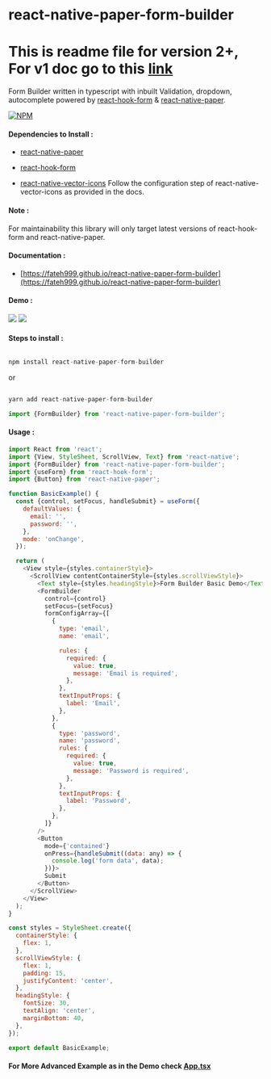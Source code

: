 # react-native-paper-form-builder

# This is readme file for version 2+, For v1 doc go to this [link](READMEv1.md)

Form Builder written in typescript with inbuilt Validation, dropdown, autocomplete powered by [react-hook-form](https://react-hook-form.com/) & [react-native-paper](https://callstack.github.io/react-native-paper/).

[![NPM](https://nodei.co/npm/react-native-paper-form-builder.png?downloads=true)](https://nodei.co/npm/react-native-paper-form-builder/)

#### Dependencies to Install :

- [react-native-paper](https://www.npmjs.com/package/react-native-paper)

- [react-hook-form](https://www.npmjs.com/package/react-hook-form)

- [react-native-vector-icons](https://www.npmjs.com/package/react-native-vector-icons) Follow the configuration step of react-native-vector-icons as provided in the docs.

#### Note :

For maintainability this library will only target latest versions of react-hook-form and react-native-paper.

#### Documentation :

- [https://fateh999.github.io/react-native-paper-form-builder](https://fateh999.github.io/react-native-paper-form-builder)

#### Demo :

![](iOS.gif)
![](android.gif)

#### Steps to install :

```javascript

npm install react-native-paper-form-builder

```

or

```javascript

yarn add react-native-paper-form-builder

```

```javascript
import {FormBuilder} from 'react-native-paper-form-builder';
```

#### Usage :

```javascript
import React from 'react';
import {View, StyleSheet, ScrollView, Text} from 'react-native';
import {FormBuilder} from 'react-native-paper-form-builder';
import {useForm} from 'react-hook-form';
import {Button} from 'react-native-paper';

function BasicExample() {
  const {control, setFocus, handleSubmit} = useForm({
    defaultValues: {
      email: '',
      password: '',
    },
    mode: 'onChange',
  });

  return (
    <View style={styles.containerStyle}>
      <ScrollView contentContainerStyle={styles.scrollViewStyle}>
        <Text style={styles.headingStyle}>Form Builder Basic Demo</Text>
        <FormBuilder
          control={control}
          setFocus={setFocus}
          formConfigArray={[
            {
              type: 'email',
              name: 'email',

              rules: {
                required: {
                  value: true,
                  message: 'Email is required',
                },
              },
              textInputProps: {
                label: 'Email',
              },
            },
            {
              type: 'password',
              name: 'password',
              rules: {
                required: {
                  value: true,
                  message: 'Password is required',
                },
              },
              textInputProps: {
                label: 'Password',
              },
            },
          ]}
        />
        <Button
          mode={'contained'}
          onPress={handleSubmit((data: any) => {
            console.log('form data', data);
          })}>
          Submit
        </Button>
      </ScrollView>
    </View>
  );
}

const styles = StyleSheet.create({
  containerStyle: {
    flex: 1,
  },
  scrollViewStyle: {
    flex: 1,
    padding: 15,
    justifyContent: 'center',
  },
  headingStyle: {
    fontSize: 30,
    textAlign: 'center',
    marginBottom: 40,
  },
});

export default BasicExample;
```

#### For More Advanced Example as in the Demo check [App.tsx](example/App.tsx)
